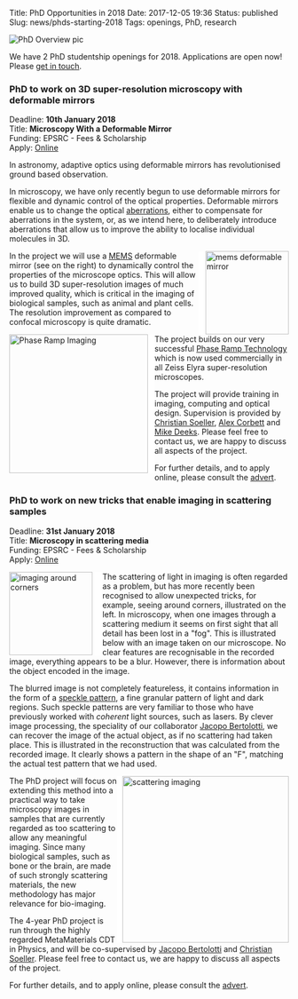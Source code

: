 Title: PhD Opportunities in 2018
Date: 2017-12-05 19:36
Status: published
Slug: news/phds-starting-2018
Tags: openings, PhD, research

<img src="{filename}/images/news/PhD-overview-picture.png" alt="PhD Overview pic"/>

We have 2 PhD studentship openings for 2018. Applications are open now! Please [get in touch]({filename}/pages/contact.md).

### PhD to work on 3D super-resolution microscopy with deformable mirrors

Deadline: **10th January 2018** <br>
Title: **Microscopy With a Deformable Mirror** <br>
Funding: EPSRC - Fees & Scholarship <br>
Apply: [Online](http://www.exeter.ac.uk/studying/funding/award/?id=2958)

In astronomy, adaptive optics
using deformable mirrors has revolutionised ground based observation.

In microscopy, we have only recently begun to use deformable mirrors
for flexible and dynamic control of the optical
properties. Deformable mirrors enable us to change the optical
[aberrations](http://en.wikipedia.org/wiki/Optical_aberration), either
to compensate for aberrations in the system, or, as we intend here, to
deliberately introduce aberrations that allow us to improve the
ability to localise individual molecules in 3D.

<img style="float:right; border-left:12px solid white"
src="{filename}/images/research/deformable-mirror.png" width="150"
alt="mems deformable mirror">
In the project we will use a
[MEMS](http://en.wikipedia.org/wiki/Microelectromechanical_systems)
deformable mirror (see on the right)
to dynamically control the properties of the microscope optics. This
will allow us to build 3D super-resolution images of much improved
quality, which is critical in the imaging of biological samples, such
as animal and plant cells. The resolution improvement as compared to
confocal microscopy is quite dramatic.

<img style="float:left; border-right:12px solid white"
src="{filename}/images/research/PRILM-3d.png" width="250" alt="Phase Ramp
Imaging">The project builds on our very successful
[Phase Ramp Technology](http://link.springer.com/article/10.1007/s12274-011-0115-z)
which is now used
commercially in all Zeiss Elyra super-resolution microscopes.

The project will provide training in imaging, computing and optical
design. Supervision is provided by
[Christian Soeller](http://emps.exeter.ac.uk/physics-astronomy/staff/cs463),
[Alex Corbett](http://emps.exeter.ac.uk/physics-astronomy/staff/ac734)
and [Mike Deeks](http://biosciences.exeter.ac.uk/staff/index.php?web_id=Michael_Deeks). Please
feel free to contact us, we are happy to discuss all aspects of the
project.


For further details, and to apply online, please consult
the [advert](http://www.exeter.ac.uk/studying/funding/award/?id=2958).

### PhD to work on new tricks that enable imaging in scattering samples

Deadline: **31st January 2018** <br>
Title: **Microscopy in scattering media** <br>
Funding: EPSRC - Fees & Scholarship <br>
Apply: [Online](http://www.exeter.ac.uk/studying/funding/award/?id=284)

<img style="float:left; border-right:18px solid white"
src="{filename}/images/research/imaging-around-corners.png" width="150"
alt="imaging around corners"> The scattering of light in imaging is often
regarded as a problem, but has more recently been recognised to allow
unexpected tricks, for example, seeing around corners, illustrated on
the left. In microscopy, when one images through a scattering medium it seems on first sight that all
detail has been lost in a "fog".  This is illustrated below with an
image taken on our microscope. No clear features are recognisable in the
recorded image, everything appears to be a blur. However, there is
information about the object encoded in the image.

The blurred image is not completely featureless, it contains
information in the form of a
[speckle pattern](http://en.wikipedia.org/wiki/Speckle_pattern), a
fine granular pattern of light and dark regions. Such speckle patterns are very familiar to those
who have previously worked with _coherent_ light sources, such as
lasers. By clever image processing, the speciality of our collaborator
[Jacopo Bertolotti](http://emps.exeter.ac.uk/physics-astronomy/staff/jb601), we can recover the image of the actual object, as
if no scattering had taken place. This is illustrated in the
reconstruction that was calculated from the recorded image. It clearly
shows a pattern in the shape of an "F", matching the actual test
pattern that we had used.

<img style="float:right; border-left:10px solid white"
src="{filename}/images/research/image-scattered-reconstruction-text.png" width="300"
alt="scattering imaging"> The PhD project will focus on extending this
method into a practical way to take microscopy images in samples that
are currently regarded as too scattering to allow any meaningful
imaging. Since many biological samples, such as bone or the brain, are
made of such strongly scattering materials, the new methodology has major
relevance for bio-imaging.

The 4-year PhD project is run through the highly regarded
MetaMaterials CDT in Physics, and will be co-supervised by
[Jacopo Bertolotti](http://emps.exeter.ac.uk/physics-astronomy/staff/jb601)
and
[Christian Soeller](http://emps.exeter.ac.uk/physics-astronomy/staff/cs463). Please
feel free to contact us, we are happy to discuss all aspects of the
project.

For further details, and to apply online, please consult the
[advert](http://www.exeter.ac.uk/studying/funding/award/?id=2842).

